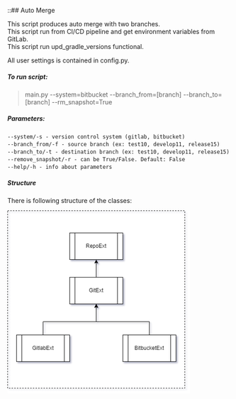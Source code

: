 ::## Auto Merge

This script produces auto merge with two branches.  
This script run from CI/CD pipeline and get environment variables from GitLab.  
This script run upd_gradle_versions functional.

All user settings is contained in config.py.

##### To run script: 

> main.py --system=bitbucket --branch_from=[branch] --branch_to=[branch] --rm_snapshot=True


##### Parameters:
`--system/-s - version control system (gitlab, bitbucket)`  
`--branch_from/-f - source branch (ex: test10, develop11, release15)`  
`--branch_to/-t - destination branch (ex: test10, develop11, release15)`  
`--remove_snapshot/-r - can be True/False. Default: False`  
`--help/-h - info about parameters`

##### Structure  
There is following structure of the classes:  

![The Classes](img/classes.png)

